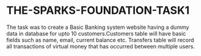 # THE-SPARKS-FOUNDATION-TASK1
The task was to create a Basic Banking system website having a dummy data in database for upto 10 customers.Customers table will have basic fields such as name, email, current balance etc. Transfers table will record all transactions of virtual money that has occurred between multiple users.

